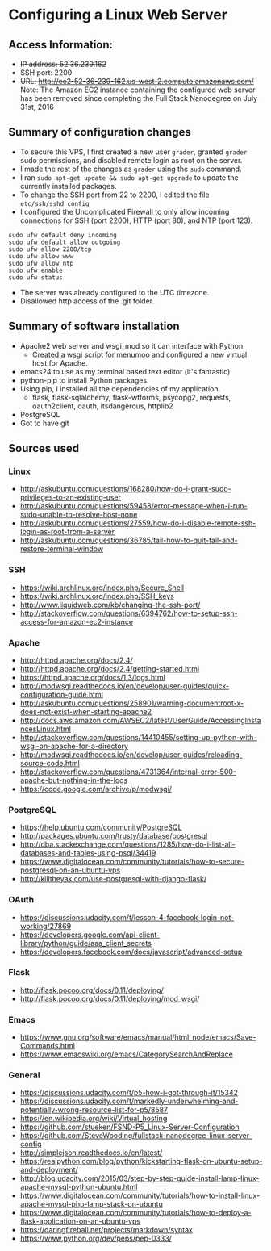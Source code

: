 # Configuring a Linux Web Server

## Access Information:
- ~~IP address: 52.36.239.162~~
- ~~SSH port: 2200~~
- ~~URL: http://ec2-52-36-239-162.us-west-2.compute.amazonaws.com/~~
Note: The Amazon EC2 instance containing the configured web server has been removed since completing the Full Stack Nanodegree on July 31st, 2016

## Summary of configuration changes
- To secure this VPS, I first created a new user `grader`, granted `grader`
sudo permissions, and disabled remote login as root on the server.
- I made the rest of the changes as `grader` using the `sudo` command.
- I ran `sudo apt-get update && sudo apt-get upgrade` to update the currently
installed packages.
- To change the SSH port from 22 to 2200, I edited the file `etc/ssh/sshd_config`
- I configured the Uncomplicated Firewall to only allow incoming connections for
SSH (port 2200), HTTP (port 80), and NTP (port 123).
```shell
sudo ufw default deny incoming
sudo ufw default allow outgoing
sudo ufw allow 2200/tcp
sudo ufw allow www
sudo ufw allow ntp
sudo ufw enable
sudo ufw status
```
- The server was already configured to the UTC timezone.
- Disallowed http access of the .git folder.

## Summary of software installation
- Apache2 web server and wsgi_mod so it can interface with Python.
  - Created a wsgi script for menumoo and configured a new virtual host for
  Apache.
- emacs24 to use as my terminal based text editor (it's fantastic).
- python-pip to install Python packages.
- Using pip, I installed all the dependencies of my application.
  - flask, flask-sqlalchemy, flask-wtforms, psycopg2, requests, oauth2client,
  oauth, itsdangerous, httplib2
- PostgreSQL
- Got to have git

## Sources used
### Linux
- <http://askubuntu.com/questions/168280/how-do-i-grant-sudo-privileges-to-an-existing-user>
- <http://askubuntu.com/questions/59458/error-message-when-i-run-sudo-unable-to-resolve-host-none>
- <http://askubuntu.com/questions/27559/how-do-i-disable-remote-ssh-login-as-root-from-a-server>
- <http://askubuntu.com/questions/36785/tail-how-to-quit-tail-and-restore-terminal-window>

### SSH
- <https://wiki.archlinux.org/index.php/Secure_Shell>
- <https://wiki.archlinux.org/index.php/SSH_keys>
- <http://www.liquidweb.com/kb/changing-the-ssh-port/>
- <http://stackoverflow.com/questions/6394762/how-to-setup-ssh-access-for-amazon-ec2-instance>

### Apache
- <http://httpd.apache.org/docs/2.4/>
- <http://httpd.apache.org/docs/2.4/getting-started.html>
- <https://httpd.apache.org/docs/1.3/logs.html>
- <http://modwsgi.readthedocs.io/en/develop/user-guides/quick-configuration-guide.html>
- <http://askubuntu.com/questions/258901/warning-documentroot-x-does-not-exist-when-starting-apache2>
- <http://docs.aws.amazon.com/AWSEC2/latest/UserGuide/AccessingInstancesLinux.html>
- <http://stackoverflow.com/questions/14410455/setting-up-python-with-wsgi-on-apache-for-a-directory>
- <http://modwsgi.readthedocs.io/en/develop/user-guides/reloading-source-code.html>
- <http://stackoverflow.com/questions/4731364/internal-error-500-apache-but-nothing-in-the-logs>
- <https://code.google.com/archive/p/modwsgi/>

### PostgreSQL
- <https://help.ubuntu.com/community/PostgreSQL>
- <http://packages.ubuntu.com/trusty/database/postgresql>
- <http://dba.stackexchange.com/questions/1285/how-do-i-list-all-databases-and-tables-using-psql/34419>
- <https://www.digitalocean.com/community/tutorials/how-to-secure-postgresql-on-an-ubuntu-vps>
- <http://killtheyak.com/use-postgresql-with-django-flask/>

### OAuth
- <https://discussions.udacity.com/t/lesson-4-facebook-login-not-working/27869>
- <https://developers.google.com/api-client-library/python/guide/aaa_client_secrets>
- <https://developers.facebook.com/docs/javascript/advanced-setup>

### Flask
- <http://flask.pocoo.org/docs/0.11/deploying/>
- <http://flask.pocoo.org/docs/0.11/deploying/mod_wsgi/>

### Emacs
- <https://www.gnu.org/software/emacs/manual/html_node/emacs/Save-Commands.html>
- <https://www.emacswiki.org/emacs/CategorySearchAndReplace>

### General
- <https://discussions.udacity.com/t/p5-how-i-got-through-it/15342>
- <https://discussions.udacity.com/t/markedly-underwhelming-and-potentially-wrong-resource-list-for-p5/8587>
- <https://en.wikipedia.org/wiki/Virtual_hosting>
- <https://github.com/stueken/FSND-P5_Linux-Server-Configuration>
- <https://github.com/SteveWooding/fullstack-nanodegree-linux-server-config>
- <http://simplejson.readthedocs.io/en/latest/>
- <https://realpython.com/blog/python/kickstarting-flask-on-ubuntu-setup-and-deployment/>
- <http://blog.udacity.com/2015/03/step-by-step-guide-install-lamp-linux-apache-mysql-python-ubuntu.html>
- <https://www.digitalocean.com/community/tutorials/how-to-install-linux-apache-mysql-php-lamp-stack-on-ubuntu>
- <https://www.digitalocean.com/community/tutorials/how-to-deploy-a-flask-application-on-an-ubuntu-vps>
- <https://daringfireball.net/projects/markdown/syntax>
- <https://www.python.org/dev/peps/pep-0333/>



